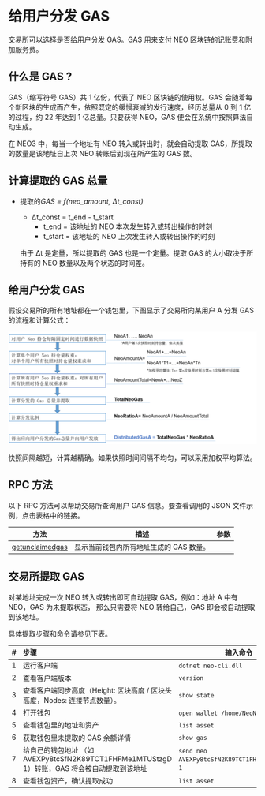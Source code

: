 # 给用户分发 GAS

交易所可以选择是否给用户分发 GAS。GAS 用来支付 NEO 区块链的记账费和附加服务费。

## 什么是 GAS ?

GAS（缩写符号 GAS）共 1 亿份，代表了 NEO 区块链的使用权。GAS 会随着每个新区块的生成而产生，依照既定的缓慢衰减的发行速度，经历总量从 0 到 1 亿的过程，约 22 年达到 1 亿总量。只要获得 NEO，GAS 便会在系统中按照算法自动生成。

在 NEO3 中，每当一个地址有 NEO 转入或转出时，就会自动提取 GAS，所提取的数量是该地址自上次 NEO 转账后到现在所产生的 GAS 数。

## 计算提取的 GAS 总量

- 提取的*GAS = f(neo_amount, Δt_const)*

  -  Δt_const = t_end - t_start
     -  t_end = 该地址的 NEO 本次发生转入或转出操作的时刻
     -  t_start = 该地址的 NEO 上次发生转入或转出操作的时刻

  由于 Δt 是定量，所以提取的 GAS 也是一个定量。提取 GAS 的大小取决于所持有的 NEO 数量以及两个状态的时间差。

## 给用户分发 GAS

假设交易所的所有地址都在一个钱包里，下图显示了交易所向某用户 A 分发 GAS 的流程和计算公式：



![gasflow](../../node/assets/gasflow.png)



快照间隔越短，计算越精确。如果快照时间间隔不均匀，可以采用加权平均算法。

## RPC 方法

以下 RPC 方法可以帮助交易所查询用户 GAS 信息。要查看调用的 JSON 文件示例，点击表格中的链接。

| 方法                                                         | 描述                                    | 参数 |
| ------------------------------------------------------------ | --------------------------------------- | ---- |
| [getunclaimedgas](../../reference/rpc/latest-version/api/getunclaimedgas.md) | 显示当前钱包内所有地址生成的 GAS 数量。 |      |

## 交易所提取 GAS

对某地址完成一次 NEO 转入或转出即可自动提取 GAS，例如：地址 A 中有 NEO，GAS 为未提取状态， 那么只需要将 NEO 转给自己，GAS 即会被自动提取到该地址。

具体提取步骤和命令请参见下表。

| #    | 步骤                                                         | 输入命令                                        |
| ---- | :----------------------------------------------------------- | ----------------------------------------------- |
| 1    | 运行客户端                                                   | `dotnet neo-cli.dll`                            |
| 2    | 查看客户端版本                                               | `version`                                       |
| 3    | 查看客户端同步高度（Height: 区块高度 / 区块头高度，Nodes: 连接节点数量）。 | `show state`                                    |
| 4    | 打开钱包                                                     | `open wallet /home/NeoNode/test.db3`            |
| 5    | 查看钱包里的地址和资产                                       | `list asset`                                    |
| 6    | 获取钱包里未提取的 GAS 余额详情                              | `show gas`                                      |
| 7    | 给自己的钱包地址 （如 AVEXPy8tcSfN2K89TCT1FHFMe1MTUStzgD 1）转账，GAS 将会被自动提取到该地址 | `send neo AVEXPy8tcSfN2K89TCT1FHFMe1MTUStzgD 1` |
| 8    | 查看钱包资产，确认提取成功                                   | `list asset`                                    |

